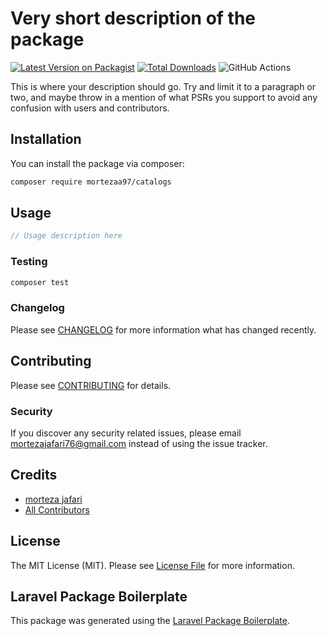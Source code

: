 # Very short description of the package

[![Latest Version on Packagist](https://img.shields.io/packagist/v/mortezaa97/catalogs.svg?style=flat-square)](https://packagist.org/packages/mortezaa97/catalogs)
[![Total Downloads](https://img.shields.io/packagist/dt/mortezaa97/catalogs.svg?style=flat-square)](https://packagist.org/packages/mortezaa97/catalogs)
![GitHub Actions](https://github.com/mortezaa97/catalogs/actions/workflows/main.yml/badge.svg)

This is where your description should go. Try and limit it to a paragraph or two, and maybe throw in a mention of what PSRs you support to avoid any confusion with users and contributors.

## Installation

You can install the package via composer:

```bash
composer require mortezaa97/catalogs
```

## Usage

```php
// Usage description here
```

### Testing

```bash
composer test
```

### Changelog

Please see [CHANGELOG](CHANGELOG.md) for more information what has changed recently.

## Contributing

Please see [CONTRIBUTING](CONTRIBUTING.md) for details.

### Security

If you discover any security related issues, please email mortezajafari76@gmail.com instead of using the issue tracker.

## Credits

-   [morteza jafari](https://github.com/mortezaa97)
-   [All Contributors](../../contributors)

## License

The MIT License (MIT). Please see [License File](LICENSE.md) for more information.

## Laravel Package Boilerplate

This package was generated using the [Laravel Package Boilerplate](https://laravelpackageboilerplate.com).
